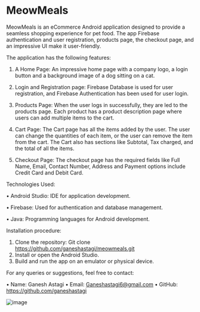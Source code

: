 # MeowMeals
MeowMeals is an eCommerce Android application designed to provide a seamless shopping experience for pet food. The app Firebase authentication and user registration, products page, the checkout page, and an impressive UI make it user-friendly.


The application has the following features:

1.	A Home Page:
An impressive home page with a company logo, a login button and a background image of a dog sitting on a cat.

2.	Login and Registration page:
Firebase Database is used for user registration, and Firebase Authentication has been used for user login.

3.	Products Page:
When the user logs in successfully, they are led to the products page. Each product has a product description page where users can add multiple items to the cart.

4.	Cart Page:
The Cart page has all the items added by the user. The user can change the quantities of each item, or the user can remove the item from the cart. The Cart also has sections like Subtotal, Tax charged, and the total of all the items.

5.	Checkout Page:
The checkout page has the required fields like Full Name, Email, Contact Number, Address and Payment options include Credit Card and Debit Card.

Technologies Used:

•	Android Studio: IDE for application development.

•	Firebase: Used for authentication and database management.

•	Java: Programming languages for Android development.


Installation procedure:

1.	Clone the repository:
Git clone https://github.com/ganeshastagi/meowmeals.git
2.	Install or open the Android Studio.
3.	Build and run the app on an emulator or physical device.


For any queries or suggestions, feel free to contact:
 
•	Name: Ganesh Astagi
•	Email: Ganeshastagi6@gmail.com
•	GitHub: https://github.com/ganeshastagi


![image](https://github.com/user-attachments/assets/c89b00bc-2f5c-4cfa-9231-ad68f3971089)
